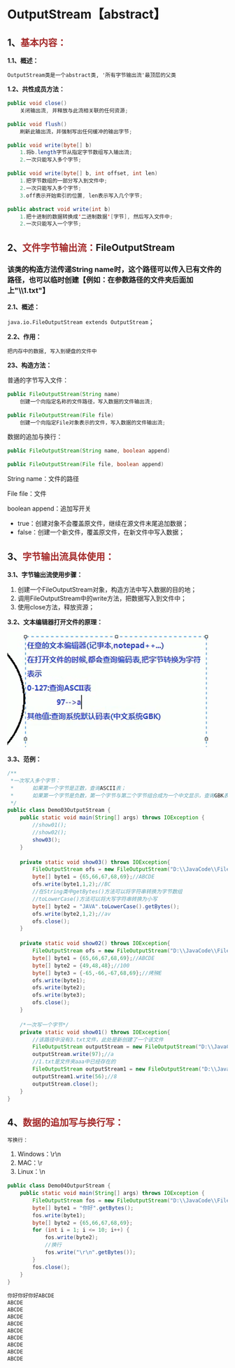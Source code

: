 # OutputStream【abstract】

## 1、<span style="color:brown">基本内容：</span>

**1.1、概述：**

```apl
OutputStream类是一个abstract类, '所有字节输出流'最顶层的父类
```

**1.2、共性成员方法：**

```java
public void close()
    关闭输出流, 并释放与此流相关联的任何资源;
```

```java
public void flush()
    刷新此输出流，并强制写出任何缓冲的输出字节;
```

```java
public void write(byte[] b)
    1.将b.length字节从指定字节数组写入输出流;
	2.一次只能写入多个字节;
```

```java
public void write(byte[] b, int offset, int len)
    1.把字节数组的一部分写入到文件中;
	2.一次只能写入多个字节;
	3.off表示开始索引的位置, len表示写入几个字节;
```

```java
public abstract void write(int b)
    1.把十进制的数据转换成'二进制数据'[字节], 然后写入文件中;
	2.一次只能写入一个字节;
```

## 2、<span style="color:brown">文件字节输出流：</span>FileOutputStream

### 该类的构造方法传递String name时，这个路径可以传入已有文件的路径，也可以临时创建【例如：在参数路径的文件夹后面加上"\\\\1\.txt"】

**2.1、概述：**

`java.io.FileOutputStream extends OutputStream`；

**2.2、作用：**

```apl
把内存中的数据, 写入到硬盘的文件中
```

**23、构造方法：**

普通的字节写入文件：

```java
public FileOutputStream(String name)
    创建一个向指定名称的文件路径，写入数据的文件输出流;
```

```java
public FileOutputStream(File file)
    创建一个向指定File对象表示的文件，写入数据的文件输出流;
```

数据的追加与换行：

```java
public FileOutputStream(String name, boolean append)
```

```java
public FileOutputStream(File file, boolean append)
```

String  name：文件的路径

File  file：文件

boolean  append：追加写开关

- true：创建对象不会覆盖原文件，继续在源文件末尾追加数据；
- false：创建一个新文件，覆盖原文件，在新文件中写入数据；

## 3、<span style="color:brown">字节输出流具体使用：</span>

**3.1、字节输出流使用步骤：**

1. 创建一个FileOutputStream对象，构造方法中写入数据的目的地；
2. 调用FileOutputStream中的write方法，把数据写入到文件中；
3. 使用close方法，释放资源；

**3.2、文本编辑器打开文件的原理：**

![](https://raw.githubusercontent.com/root-bine/image/main/Typora-image/%E6%96%87%E6%9C%AC%E7%BC%96%E8%BE%91%E5%99%A8%E8%AF%BB%E5%8F%96%E5%8E%9F%E7%90%86.png)

**3.3、范例：**

```java
/**
 *一次写入多个字节：
 *      如果第一个字节是正数，查询ASCII表；
 *      如果第一个字节是负数，第一个字节与第二个字节组合成为一个中文显示，查询GBK表；
 */
public class Demo03OutputStream {
    public static void main(String[] args) throws IOException {
        //show01();
        //show02();
        show03();
    }

    private static void show03() throws IOException{
        FileOutputStream ofs = new FileOutputStream("D:\\JavaCode\\File_code\\bbb\\2.txt");
        byte[] byte1 = {65,66,67,68,69};//ABCDE
        ofs.write(byte1,1,2);//BC
        //在String类中getBytes()方法可以将字符串转换为字节数组
        //toLowerCase()方法可以将大写字符串转换为小写
        byte[] byte2 = "JAVA".toLowerCase().getBytes();
        ofs.write(byte2,1,2);//av
        ofs.close();
    }

    private static void show02() throws IOException{
        FileOutputStream ofs = new FileOutputStream("D:\\JavaCode\\File_code\\text.txt");
        byte[] byte1 = {65,66,67,68,69};//ABCDE
        byte[] byte2 = {49,48,48};//100
        byte[] byte3 = {-65,-66,-67,68,69};//烤殃E
        ofs.write(byte1);
        ofs.write(byte2);
        ofs.write(byte3);
        ofs.close();
    }

    /*一次写一个字节*/
    private static void show01() throws IOException{
        //该路径中没有3.txt文件，此处是新创建了一个该文件
        FileOutputStream outputStream = new FileOutputStream("D:\\JavaCode\\File_code\\3.txt");
        outputStream.write(97);//a
        //1.txt是文件夹aaa中已经存在的
        FileOutputStream outputStream1 = new FileOutputStream("D:\\JavaCode\\File_code\\aaa\\1.txt");
        outputStream1.write(56);//8
        outputStream.close();
    }
}
```

## 4、<span style="color:brown">数据的追加写与换行写：</span>

`写换行：`

1. Windows：\r\n
2. MAC：\r
3. Linux：\n

```java
public class Demo04OutpurStream {
    public static void main(String[] args) throws IOException {
        FileOutputStream fos = new FileOutputStream("D:\\JavaCode\\File_code\\demo.txt",true);
        byte[] byte1 = "你好".getBytes();
        fos.write(byte1);
        byte[] byte2 = {65,66,67,68,69};
        for (int i = 1; i <= 10; i++) {
            fos.write(byte2);
            //换行
            fos.write("\r\n".getBytes());
        }
        fos.close();
    }
}
```

```apl
你好你好你好ABCDE
ABCDE
ABCDE
ABCDE
ABCDE
ABCDE
ABCDE
ABCDE
ABCDE
ABCDE
```

